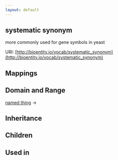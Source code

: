 ```yaml
---
layout: default
---
```


## systematic synonym


more commonly used for gene symbols in yeast

URI: [http://bioentity.io/vocab/systematic_synonym](http://bioentity.io/vocab/systematic_synonym)
## Mappings


## Domain and Range

[named thing](NamedThing.html) -> 

## Inheritance


## Children


## Used in

